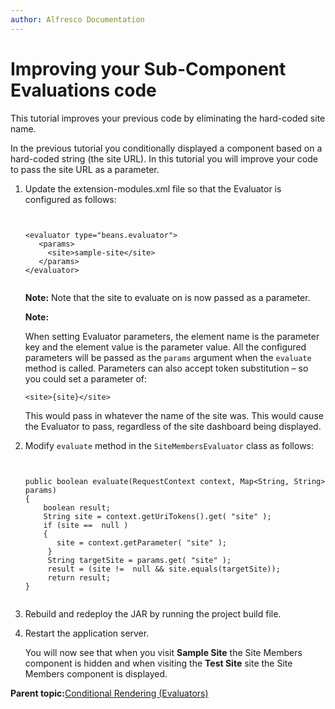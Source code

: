 ```yaml
---
author: Alfresco Documentation
---
```


# Improving your Sub-Component Evaluations code

This tutorial improves your previous code by eliminating the hard-coded site name.

In the previous tutorial you conditionally displayed a component based on a hard-coded string \(the site URL\). In this tutorial you will improve your code to pass the site URL as a parameter.

1.  Update the extension-modules.xml file so that the Evaluator is configured as follows:

    ```
    
                                
    <evaluator type="beans.evaluator">      
       <params>
         <site>sample-site</site> 
       </params>
    </evaluator>   
    
    
    ```

    **Note:** Note that the site to evaluate on is now passed as a parameter.

    **Note:**

    When setting Evaluator parameters, the element name is the parameter key and the element value is the parameter value. All the configured parameters will be passed as the `params` argument when the `evaluate` method is called. Parameters can also accept token substitution – so you could set a parameter of:

    ```
    <site>{site}</site>
    ```

    This would pass in whatever the name of the site was. This would cause the Evaluator to pass, regardless of the site dashboard being displayed.

2.  Modify `evaluate` method in the `SiteMembersEvaluator` class as follows:

    ```
    
                     
    public boolean evaluate(RequestContext context, Map<String, String> params)   
    {        
        boolean result;        
        String site = context.getUriTokens().get( "site" );        
        if (site ==  null )        
        {            
           site = context.getParameter( "site" );        
         }          
         String targetSite = params.get( "site" );        
         result = (site !=  null && site.equals(targetSite));        
         return result;   
    }     
    
    
    ```

3.  Rebuild and redeploy the JAR by running the project build file.

4.  Restart the application server.

    You will now see that when you visit **Sample Site** the Site Members component is hidden and when visiting the **Test Site** site the Site Members component is displayed.


**Parent topic:**[Conditional Rendering \(Evaluators\)](../concepts/dev-extensions-share-tutorials-conditional-rendering-evaluations.md)

